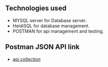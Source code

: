 
</p>

## Technologies used

- MYSQL server for Database server.
- HeidiSQL for database management.
- POSTMAN for api management and testing.

## Postman JSON API link

- [api collection](https://api.postman.com/collections/34593087-a3dd30b3-14c4-479b-9df8-b0c696ec0a47?access_key=PMAT-01HWSD3J5TEETTZKP981DW09Z7)

